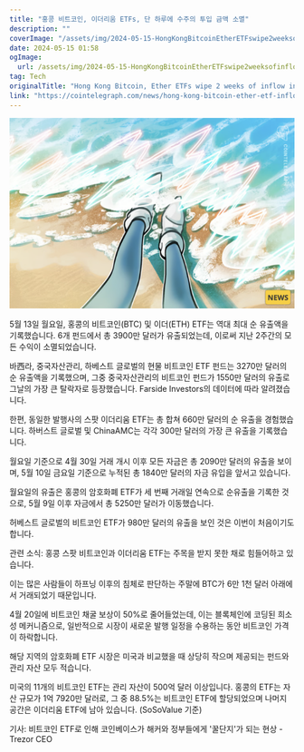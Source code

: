 ```yaml
---
title: "홍콩 비트코인, 이더리움 ETFs, 단 하루에 수주의 투입 금액 소멸"
description: ""
coverImage: "/assets/img/2024-05-15-HongKongBitcoinEtherETFswipe2weeksofinflowinasingleday_thumbnail.png"
date: 2024-05-15 01:58
ogImage: 
  url: /assets/img/2024-05-15-HongKongBitcoinEtherETFswipe2weeksofinflowinasingleday_thumbnail.png
tag: Tech
originalTitle: "Hong Kong Bitcoin, Ether ETFs wipe 2 weeks of inflow in a single day"
link: "https://cointelegraph.com/news/hong-kong-bitcoin-ether-etf-inflows-wiped-record-outflow"
---
```



![이미지](/assets/img/2024-05-15-HongKongBitcoinEtherETFswipe2weeksofinflowinasingleday_thumbnail.png)

5월 13일 월요일, 홍콩의 비트코인(BTC) 및 이더(ETH) ETF는 역대 최대 순 유출액을 기록했습니다. 6개 펀드에서 총 3900만 달러가 유출되었는데, 이로써 지난 2주간의 모든 수익이 소멸되었습니다.

바西라, 중국자산관리, 하베스트 글로벌의 현물 비트코인 ETF 펀드는 3270만 달러의 순 유출액을 기록했으며, 그중 중국자산관리의 비트코인 펀드가 1550만 달러의 유출로 그날의 가장 큰 탈락자로 등장했습니다. Farside Investors의 데이터에 따라 알려졌습니다.



한편, 동일한 발행사의 스팟 이더리움 ETF는 총 합쳐 660만 달러의 순 유출을 경험했습니다. 하버스트 글로벌 및 ChinaAMC는 각각 300만 달러의 가장 큰 유출을 기록했습니다.

월요일 기준으로 4월 30일 거래 개시 이후 모든 자금은 총 2090만 달러의 유출을 보이며, 5월 10일 금요일 기준으로 누적된 총 1840만 달러의 자금 유입을 앞서고 있습니다.

월요일의 유출은 홍콩의 암호화폐 ETF가 세 번째 거래일 연속으로 순유출을 기록한 것으로, 5월 9일 이후 자금에서 총 5250만 달러가 이동했습니다.



허베스트 글로벌의 비트코인 ETF가 980만 달러의 유출을 보인 것은 이번이 처음이기도 합니다.

관련 소식: 홍콩 스팟 비트코인과 이더리움 ETF는 주목을 받지 못한 채로 힘들어하고 있습니다.

이는 많은 사람들이 하프닝 이후의 침체로 판단하는 주말에 BTC가 6만 1천 달러 아래에서 거래되었기 때문입니다.

4월 20일에 비트코인 채굴 보상이 50%로 줄어들었는데, 이는 블록체인에 코딩된 희소성 메커니즘으로, 일반적으로 시장이 새로운 발행 일정을 수용하는 동안 비트코인 가격이 하락합니다.



해당 지역의 암호화폐 ETF 시장은 미국과 비교했을 때 상당히 작으며 제공되는 펀드와 관리 자산 모두 적습니다.

미국의 11개의 비트코인 ETF는 관리 자산이 500억 달러 이상입니다. 홍콩의 ETF는 자산 규모가 1억 7920만 달러로, 그 중 88.5%는 비트코인 ETF에 할당되었으며 나머지 공간은 이더리움 ETF에 남아 있습니다. (SoSoValue 기준)

기사: 비트코인 ETF로 인해 코인베이스가 해커와 정부들에게 '꿀단지'가 되는 현상 - Trezor CEO